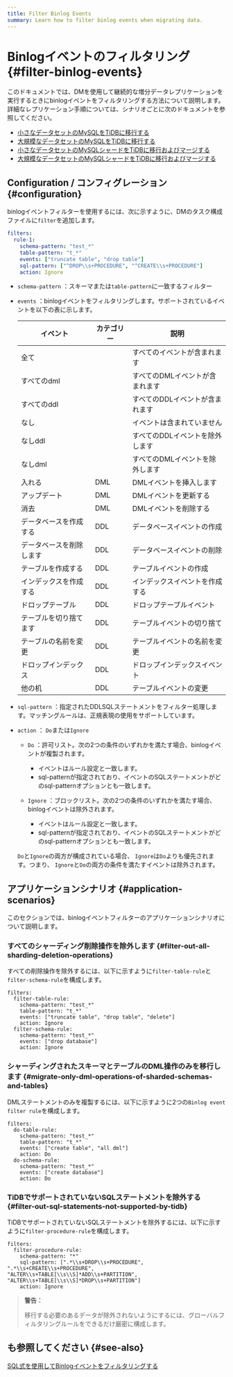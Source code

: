 ```yaml
---
title: Filter Binlog Events
summary: Learn how to filter binlog events when migrating data.
---
```


# Binlogイベントのフィルタリング {#filter-binlog-events}

このドキュメントでは、DMを使用して継続的な増分データレプリケーションを実行するときにbinlogイベントをフィルタリングする方法について説明します。詳細なレプリケーション手順については、シナリオごとに次のドキュメントを参照してください。

-   [小さなデータセットのMySQLをTiDBに移行する](/migrate-small-mysql-to-tidb.md)
-   [大規模なデータセットのMySQLをTiDBに移行する](/migrate-large-mysql-to-tidb.md)
-   [小さなデータセットのMySQLシャードをTiDBに移行およびマージする](/migrate-small-mysql-shards-to-tidb.md)
-   [大規模なデータセットのMySQLシャードをTiDBに移行およびマージする](/migrate-large-mysql-shards-to-tidb.md)

## Configuration / コンフィグレーション {#configuration}

binlogイベントフィルターを使用するには、次に示すように、DMのタスク構成ファイルに`filter`を追加します。

```yaml
filters:
  rule-1:
    schema-pattern: "test_*"
    table-pattern: "t_*"
    events: ["truncate table", "drop table"]
    sql-pattern: ["^DROP\\s+PROCEDURE", "^CREATE\\s+PROCEDURE"]
    action: Ignore
```

-   `schema-pattern` ：スキーマまたは`table-pattern`に一致するフィルター

-   `events` ：binlogイベントをフィルタリングします。サポートされているイベントを以下の表に示します。

    | イベント         | カテゴリー | 説明                |
    | ------------ | ----- | ----------------- |
    | 全て           |       | すべてのイベントが含まれます    |
    | すべてのdml      |       | すべてのDMLイベントが含まれます |
    | すべてのddl      |       | すべてのDDLイベントが含まれます |
    | なし           |       | イベントは含まれていません     |
    | なしddl        |       | すべてのDDLイベントを除外します |
    | なしdml        |       | すべてのDMLイベントを除外します |
    | 入れる          | DML   | DMLイベントを挿入します     |
    | アップデート       | DML   | DMLイベントを更新する      |
    | 消去           | DML   | DMLイベントを削除する      |
    | データベースを作成する  | DDL   | データベースイベントの作成     |
    | データベースを削除します | DDL   | データベースイベントの削除     |
    | テーブルを作成する    | DDL   | テーブルイベントの作成       |
    | インデックスを作成する  | DDL   | インデックスイベントを作成する   |
    | ドロップテーブル     | DDL   | ドロップテーブルイベント      |
    | テーブルを切り捨てます  | DDL   | テーブルイベントの切り捨て     |
    | テーブルの名前を変更   | DDL   | テーブルイベントの名前を変更    |
    | ドロップインデックス   | DDL   | ドロップインデックスイベント    |
    | 他の机          | DDL   | テーブルイベントの変更       |

-   `sql-pattern` ：指定されたDDLSQLステートメントをフィルター処理します。マッチングルールは、正規表現の使用をサポートしています。

-   `action` ： `Do`または`Ignore`

    -   `Do` ：許可リスト。次の2つの条件のいずれかを満たす場合、binlogイベントが複製されます。

        -   イベントはルール設定と一致します。
        -   sql-patternが指定されており、イベントのSQLステートメントがどのsql-patternオプションとも一致します。

    -   `Ignore` ：ブロックリスト。次の2つの条件のいずれかを満たす場合、binlogイベントは除外されます。

        -   イベントはルール設定と一致します。
        -   sql-patternが指定されており、イベントのSQLステートメントがどのsql-patternオプションとも一致します。

    `Do`と`Ignore`の両方が構成されている場合、 `Ignore`は`Do`よりも優先されます。つまり、 `Ignore`と`Do`の両方の条件を満たすイベントは除外されます。

## アプリケーションシナリオ {#application-scenarios}

このセクションでは、binlogイベントフィルターのアプリケーションシナリオについて説明します。

### すべてのシャーディング削除操作を除外します {#filter-out-all-sharding-deletion-operations}

すべての削除操作を除外するには、以下に示すように`filter-table-rule`と`filter-schema-rule`を構成します。

```
filters:
  filter-table-rule:
    schema-pattern: "test_*"
    table-pattern: "t_*"
    events: ["truncate table", "drop table", "delete"]
    action: Ignore
  filter-schema-rule:
    schema-pattern: "test_*"
    events: ["drop database"]
    action: Ignore
```

### シャーディングされたスキーマとテーブルのDML操作のみを移行します {#migrate-only-dml-operations-of-sharded-schemas-and-tables}

DMLステートメントのみを複製するには、以下に示すように2つの`Binlog event filter rule`を構成します。

```
filters:
  do-table-rule:
    schema-pattern: "test_*"
    table-pattern: "t_*"
    events: ["create table", "all dml"]
    action: Do
  do-schema-rule:
    schema-pattern: "test_*"
    events: ["create database"]
    action: Do
```

### TiDBでサポートされていないSQLステートメントを除外する {#filter-out-sql-statements-not-supported-by-tidb}

TiDBでサポートされていないSQLステートメントを除外するには、以下に示すように`filter-procedure-rule`を構成します。

```
filters:
  filter-procedure-rule:
    schema-pattern: "*"
    sql-pattern: [".*\\s+DROP\\s+PROCEDURE", ".*\\s+CREATE\\s+PROCEDURE", "ALTER\\s+TABLE[\\s\\S]*ADD\\s+PARTITION", "ALTER\\s+TABLE[\\s\\S]*DROP\\s+PARTITION"]
    action: Ignore
```

> **警告：**
>
> 移行する必要のあるデータが除外されないようにするには、グローバルフィルタリングルールをできるだけ厳密に構成します。

## も参照してください {#see-also}

[SQL式を使用してBinlogイベントをフィルタリングする](/filter-dml-event.md)
